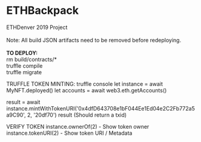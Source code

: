 # ETHBackpack
ETHDenver 2019 Project
<br><br>
Note: All build JSON artifacts need to be removed before redeploying.
<br>
<br>
<b>TO DEPLOY:</b>
<br>rm build/contracts/*
<br>truffle compile
<br>truffle migrate


TRUFFLE TOKEN MINTING:
truffle console
let instance = await MyNFT.deployed()
let accounts = await web3.eth.getAccounts()

result = await instance.mintWithTokenURI('0x4dfD643708e1bF044Ee1Ed04e2C2Fb772a5a9C90', 2, '20df70')
result  (Should return a txid)



VERIFY TOKEN
instance.ownerOf(2)		- Show token owner
instance.tokenURI(2)  	- Show token URI / Metadata 
